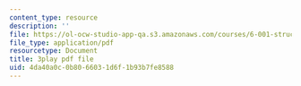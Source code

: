 ```yaml
---
content_type: resource
description: ''
file: https://ol-ocw-studio-app-qa.s3.amazonaws.com/courses/6-001-structure-and-interpretation-of-computer-programs-spring-2005/4da40a0c0b8066031d6f1b93b7fe8588_-J_xL4IGhJA.pdf
file_type: application/pdf
resourcetype: Document
title: 3play pdf file
uid: 4da40a0c-0b80-6603-1d6f-1b93b7fe8588
---
```


